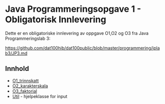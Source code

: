 # Java Programmeringsopgave 1 - Obligatorisk Innlevering 
Dette er en obligatoriske innlevering av oppgave O1,O2 og O3 fra Java Programmeringslab 3:

https://github.com/dat100hib/dat100public/blob/master/programmering/jplab3/JP3.md

## Innhold
* [O1_trinnskatt](Java-oppgave-1/src/no/hvl/dat100/h600871/O1_trinnskatt.java)
* [O2_karakterskala](Java-oppgave-1/src/no/hvl/dat100/h600871/O2_karakterskala.java)
* [O3_faktorial](Java-oppgave-1/src/no/hvl/dat100/h600871/O3_faktorial.java)
* [Util](Java-oppgave-1/src/no/hvl/dat100/h600871/Util.java) - hjelpeklasse for input
